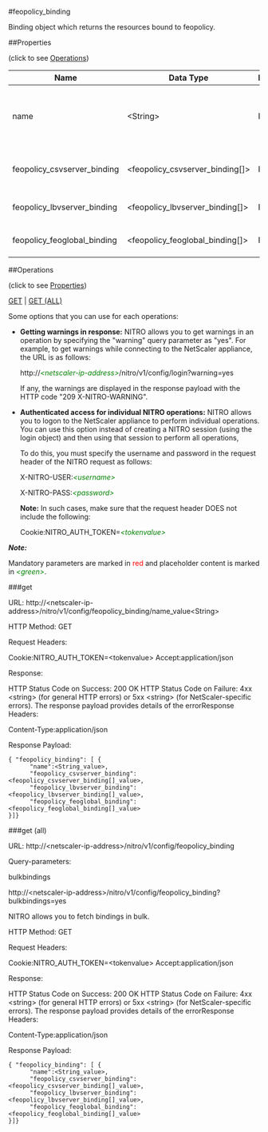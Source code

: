 #feopolicy_binding

Binding object which returns the resources bound to feopolicy.


##Properties 
<span>(click to see [Operations](#operations))</span>


<table><thead><tr><th>Name</th><th> Data Type</th><th> Permissions</th><th>Description</th></tr></thead><tbody><tr><td>name</td><td>&lt;String></td><td>Read-write</td><td>The name of the front end optimization policy.&lt;br>Minimum length = 1</td><tr><tr><td>feopolicy_csvserver_binding</td><td>&lt;feopolicy_csvserver_binding[]></td><td>Read-only</td><td>csvserver that can be bound to feopolicy.</td><tr><tr><td>feopolicy_lbvserver_binding</td><td>&lt;feopolicy_lbvserver_binding[]></td><td>Read-only</td><td>lbvserver that can be bound to feopolicy.</td><tr><tr><td>feopolicy_feoglobal_binding</td><td>&lt;feopolicy_feoglobal_binding[]></td><td>Read-only</td><td>feoglobal that can be bound to feopolicy.</td><tr></tbody></table>
##Operations 
<span>(click to see [Properties](#properties))</span>


[GET](#get) | [GET (ALL)](#get-(all))


Some options that you can use for each operations:
<ul><li><p><b>Getting warnings in response:</b> NITRO allows you to get warnings in an operation by specifying the "warning" query parameter as "yes". For example, to get warnings while connecting to the NetScaler appliance, the URL is as follows:</p><p>http://<span style="color:green;font-style:italic;">&lt;netscaler-ip-address&gt;</span>/nitro/v1/config/login?warning=yes</p><p>If any, the warnings are displayed in the response payload with the HTTP code "209 X-NITRO-WARNING".</p></li><li><p><b>Authenticated access for individual NITRO operations:</b> NITRO allows you to logon to the NetScaler appliance to perform individual operations. You can use this option instead of creating a NITRO session (using the login object) and then using that session to perform all operations,</p><p>To do this, you must specify the username and password in the request header of the NITRO request as follows:</p><p>X-NITRO-USER:<span style="color:green;font-style:italic;">&lt;username&gt;</span></p><p>X-NITRO-PASS:<span style="color:green;font-style:italic;">&lt;password&gt;</span></p><p><b>Note:</b> In such cases, make sure that the request header DOES not include the following:</p><p>Cookie:NITRO_AUTH_TOKEN=<span style="color:green;font-style:italic;">&lt;tokenvalue&gt;</span></p></li></ul>



***Note:*** 
Mandatory parameters are marked in <span style="color:#FF0000;">red</span> and placeholder content is marked in <span style="color:green;font-style:italic">&lt;green&gt;</span>.

###get



URL: http://&lt;netscaler-ip-address&gt;/nitro/v1/config/feopolicy_binding/name_value&lt;String&gt;
HTTP Method: GET
Request Headers:

Cookie:NITRO_AUTH_TOKEN=&lt;tokenvalue&gt;Accept:application/json

Response:
HTTP Status Code on Success: 200 OKHTTP Status Code on Failure: 4xx &lt;string&gt; (for general HTTP errors) or 5xx &lt;string&gt; (for NetScaler-specific errors). The response payload provides details of the errorResponse Headers:

Content-Type:application/json

Response Payload: ```{ "feopolicy_binding": [ {      "name":<String_value>,      "feopolicy_csvserver_binding":<feopolicy_csvserver_binding[]_value>,      "feopolicy_lbvserver_binding":<feopolicy_lbvserver_binding[]_value>,      "feopolicy_feoglobal_binding":<feopolicy_feoglobal_binding[]_value>}]}```



###get (all)



URL: http://&lt;netscaler-ip-address&gt;/nitro/v1/config/feopolicy_binding
Query-parameters:
bulkbindings
http://&lt;netscaler-ip-address&gt;/nitro/v1/config/feopolicy_binding?bulkbindings=yes
NITRO allows you to fetch bindings in bulk.



HTTP Method: GET
Request Headers:

Cookie:NITRO_AUTH_TOKEN=&lt;tokenvalue&gt;Accept:application/json

Response:
HTTP Status Code on Success: 200 OKHTTP Status Code on Failure: 4xx &lt;string&gt; (for general HTTP errors) or 5xx &lt;string&gt; (for NetScaler-specific errors). The response payload provides details of the errorResponse Headers:

Content-Type:application/json

Response Payload: ```{ "feopolicy_binding": [ {      "name":<String_value>,      "feopolicy_csvserver_binding":<feopolicy_csvserver_binding[]_value>,      "feopolicy_lbvserver_binding":<feopolicy_lbvserver_binding[]_value>,      "feopolicy_feoglobal_binding":<feopolicy_feoglobal_binding[]_value>}]}```



